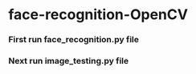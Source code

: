 # face-recognition-OpenCV

### First run face_recognition.py file
### Next run image_testing.py file

